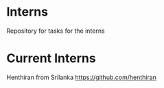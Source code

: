 # Interns
Repository for tasks for the interns

# Current Interns 

Henthiran from Srilanka
https://github.com/henthiran
